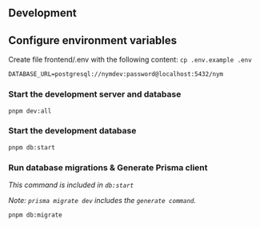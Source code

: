 ## Development

## Configure environment variables

Create file frontend/.env with the following content:
`cp .env.example .env`

```
DATABASE_URL=postgresql://nymdev:password@localhost:5432/nym
```

### Start the development server and database

```
pnpm dev:all
```

### Start the development database

```
pnpm db:start
```

### Run database migrations & Generate Prisma client

_This command is included in `db:start`_

_Note: `prisma migrate dev` includes the `generate command`._

```
pnpm db:migrate
```
